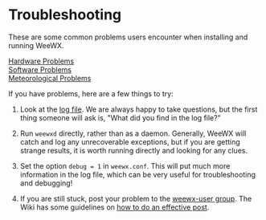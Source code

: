 # Troubleshooting

These are some common problems users encounter when installing and running WeeWX.

[Hardware Problems](hardware)<br/>
[Software Problems](software)<br/>
[Meteorological Problems](meteo)

If you have problems, here are a few things to try:

1. Look at the [log file](../../usersguide/running-weewx#monitoring-weewx). We are always happy to take questions, but the first thing someone will ask is, "What did you find in the log file?"

2. Run `weewxd` directly, rather than as a daemon. Generally, WeeWX will catch and log any unrecoverable exceptions, but if you are getting strange results, it is worth running directly and looking for any clues.

3. Set the option `debug = 1` in `weewx.conf`. This will put much more information in the log file, which can be very useful for troubleshooting and debugging!

4. If you are still stuck, post your problem to the [weewx-user group](https://groups.google.com/g/weewx-user). The Wiki has some guidelines on [how to do an effective post](https://github.com/weewx/weewx/wiki/Help!-Posting-to-weewx-user).
